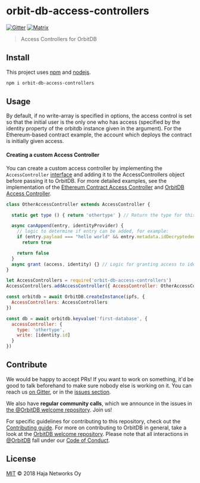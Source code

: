 # orbit-db-access-controllers

[![Gitter](https://img.shields.io/gitter/room/nwjs/nw.js.svg)](https://gitter.im/orbitdb/Lobby) [![Matrix](https://img.shields.io/badge/matrix-%23orbitdb%3Apermaweb.io-blue.svg)](https://riot.permaweb.io/#/room/#orbitdb:permaweb.io) 

> Access Controllers for OrbitDB

## Install

This project uses [npm](http://npmjs.com/) and [nodejs](https://nodejs.org/).

```sh
npm i orbit-db-access-controllers
```

## Usage

By default, if no write-array is specified in options, the access control is set so that the initial user is the only one who has access (specified by the identity property of the orbitdb instance given in the argument). For the Ethereum-based contract example, the account which deploys the contract is initially given access.

#### Creating a custom Access Controller

You can create a custom access controller by implementing the `AccessController` [interface](https://github.com/orbitdb/orbit-db-access-controllers/blob/master/src/access-controller-interface.js) and adding it to the AccessControllers object before passing it to OrbitDB. For more detailed examples, see the implementation of the [Ethereum Contract Access Controller](https://github.com/orbitdb/orbit-db-access-controllers/blob/master/src/contract-access-controller.js) and [OrbitDB Access Controller](https://github.com/orbitdb/orbit-db-access-controllers/blob/master/src/orbitdb-access-controller.js).

```javascript
class OtherAccessController extends AccessController {

  static get type () { return 'othertype' } // Return the type for this controller

  async canAppend(entry, identityProvider) {
    // logic to determine if entry can be added, for example:
    if (entry.payload === "hello world" && entry.metadata.idDecryptedentity.id === identity.id && identityProvider.verifyIdentity(entry.metadata.idDecryptedentity))
      return true

    return false
  }
  async grant (access, identity) {} // Logic for granting access to identity
}

let AccessControllers = require('orbit-db-access-controllers')
AccessControllers.addAccessController({ AccessController: OtherAccessController })

const orbitdb = await OrbitDB.createInstance(ipfs, {
  AccessControllers: AccessControllers
})

const db = await orbitdb.keyvalue('first-database', {
  accessController: {
    type: 'othertype',
    write: [identity.id]
  }
})
```

## Contribute

We would be happy to accept PRs! If you want to work on something, it'd be good to talk beforehand to make sure nobody else is working on it. You can reach us [on Gitter](https://gitter.im/orbitdb/Lobby), or in the [issues section](https://github.com/orbitdb/orbit-db-access-controllers/issues).

We also have **regular community calls**, which we announce in the issues in [the @OrbitDB welcome repository](https://github.com/orbitdb/welcome/issues). Join us!


For specific guidelines for contributing to this repository, check out the [Contributing guide](CONTRIBUTING.md). For more on contributing to OrbitDB in general, take a look at the [OrbitDB welcome repository](https://github.com/orbitdb/welcome). Please note that all interactions in [@OrbitDB](https://github.com/orbitdb) fall under our [Code of Conduct](CODE_OF_CONDUCT.md).

## License

[MIT](LICENSE) © 2018 Haja Networks Oy
